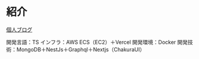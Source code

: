 # 紹介

[個人ブログ](https://notes.reinf0rce.com/)

開発言語：TS
インフラ：AWS ECS（EC2）＋Vercel
開発環境：Docker
開発技術：MongoDB＋NestJs＋Graphql＋Nextjs（ChakuraUI）


